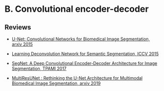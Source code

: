 # B. Convolutional encoder-decoder

## Reviews

- [U-Net: Convolutional Networks for Biomedical Image Segmentation, arxiv 2015](https://pseudo-lab.github.io/SegCrew-Book/docs/ch1/01_02_01_unet.html)

- [Learning Deconvolution Network for Semantic Segmentation, ICCV 2015](https://pseudo-lab.github.io/SegCrew-Book/docs/ch1/01_02_03_DeconvNet.html)

- [SegNet: A Deep Convolutional Encoder-Decoder Architecture for Image Segmentation, TPAMI 2017](https://pseudo-lab.github.io/SegCrew-Book/docs/ch1/01_02_02_segnet.html)

- [MultiResUNet : Rethinking the U-Net Architecture for Multimodal Biomedical Image Segmentation, arxiv 2019](https://pseudo-lab.github.io/SegCrew-Book/docs/ch1/01_02_01_multiresunet.html)